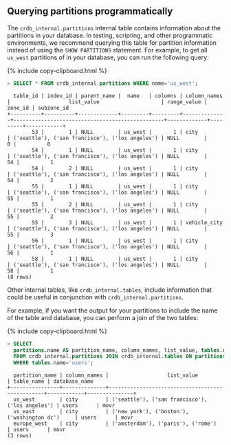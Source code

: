 ## Querying partitions programmatically

The `crdb_internal.partitions` internal table contains information about the partitions in your database. In testing, scripting, and other programmatic environments, we recommend querying this table for partition information instead of using the `SHOW PARTITIONS` statement. For example, to get all `us_west` partitions of in your database, you can run the following query:

{%  include copy-clipboard.html %}
~~~ sql
> SELECT * FROM crdb_internal.partitions WHERE name='us_west';
~~~

~~~
  table_id | index_id | parent_name |  name   | columns | column_names |                   list_value                    | range_value | zone_id | subzone_id
+----------+----------+-------------+---------+---------+--------------+-------------------------------------------------+-------------+---------+------------+
        53 |        1 | NULL        | us_west |       1 | city         | ('seattle'), ('san francisco'), ('los angeles') | NULL        |       0 |          0
        54 |        1 | NULL        | us_west |       1 | city         | ('seattle'), ('san francisco'), ('los angeles') | NULL        |      54 |          1
        54 |        2 | NULL        | us_west |       1 | city         | ('seattle'), ('san francisco'), ('los angeles') | NULL        |      54 |          2
        55 |        1 | NULL        | us_west |       1 | city         | ('seattle'), ('san francisco'), ('los angeles') | NULL        |      55 |          1
        55 |        2 | NULL        | us_west |       1 | city         | ('seattle'), ('san francisco'), ('los angeles') | NULL        |      55 |          2
        55 |        3 | NULL        | us_west |       1 | vehicle_city | ('seattle'), ('san francisco'), ('los angeles') | NULL        |      55 |          3
        56 |        1 | NULL        | us_west |       1 | city         | ('seattle'), ('san francisco'), ('los angeles') | NULL        |      56 |          1
        58 |        1 | NULL        | us_west |       1 | city         | ('seattle'), ('san francisco'), ('los angeles') | NULL        |      58 |          1
(8 rows)
~~~

Other internal tables, like `crdb_internal.tables`, include information that could be useful in conjunction with `crdb_internal.partitions`.

For example, if you want the output for your partitions to include the name of the table and database, you can perform a join of the two tables:

{%  include copy-clipboard.html %}
~~~ sql
> SELECT
  partitions.name AS partition_name, column_names, list_value, tables.name AS table_name, database_name
  FROM crdb_internal.partitions JOIN crdb_internal.tables ON partitions.table_id=tables.table_id
  WHERE tables.name='users';
~~~

~~~
  partition_name | column_names |                   list_value                    | table_name | database_name
+----------------+--------------+-------------------------------------------------+------------+---------------+
  us_west        | city         | ('seattle'), ('san francisco'), ('los angeles') | users      | movr
  us_east        | city         | ('new york'), ('boston'), ('washington dc')     | users      | movr
  europe_west    | city         | ('amsterdam'), ('paris'), ('rome')              | users      | movr
(3 rows)
~~~
